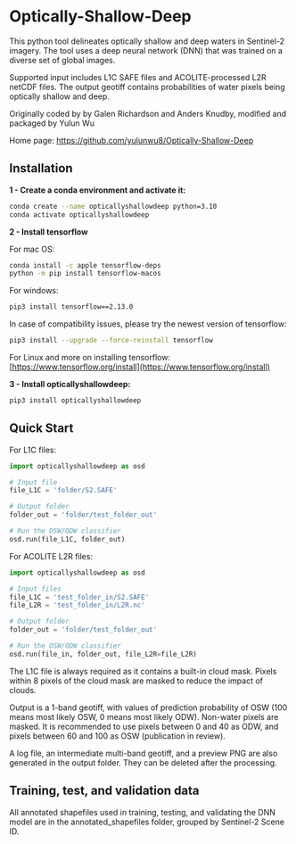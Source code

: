 # Optically-Shallow-Deep 

This python tool delineates optically shallow and deep waters in Sentinel-2 imagery. The tool uses a deep neural network (DNN) that was trained on a diverse set of global images.

Supported input includes L1C SAFE files and ACOLITE-processed L2R netCDF files. The output geotiff contains probabilities of water pixels being optically shallow and deep. 

Originally coded by by Galen Richardson and Anders Knudby, modified and packaged by Yulun Wu

Home page: <a href="https://github.com/yulunwu8/Optically-Shallow-Deep" target="_blank">https://github.com/yulunwu8/Optically-Shallow-Deep</a>


 
## Installation 

**1 - Create a conda environment and activate it:**

```bash
conda create --name opticallyshallowdeep python=3.10
conda activate opticallyshallowdeep
```

**2 - Install tensorflow**

For mac OS: 

```bash
conda install -c apple tensorflow-deps
python -m pip install tensorflow-macos

```


For windows:

```bash
pip3 install tensorflow==2.13.0

```

In case of compatibility issues, please try the newest version of tensorflow: 

```bash
pip3 install --upgrade --force-reinstall tensorflow

```


For Linux and more on installing tensorflow: [https://www.tensorflow.org/install](https://www.tensorflow.org/install)


**3 - Install opticallyshallowdeep:**

```bash
pip3 install opticallyshallowdeep
```


## Quick Start

For L1C files: 

```python
import opticallyshallowdeep as osd

# Input file 
file_L1C = 'folder/S2.SAFE' 

# Output folder 
folder_out = 'folder/test_folder_out'

# Run the OSW/ODW classifier 
osd.run(file_L1C, folder_out)
```

For ACOLITE  L2R files: 

```python
import opticallyshallowdeep as osd

# Input files 
file_L1C = 'test_folder_in/S2.SAFE' 
file_L2R = 'test_folder_in/L2R.nc' 

# Output folder 
folder_out = 'folder/test_folder_out'

# Run the OSW/ODW classifier 
osd.run(file_in, folder_out, file_L2R=file_L2R)
```

The L1C file is always required as it contains a built-in cloud mask. Pixels within 8 pixels of the cloud mask are masked to reduce the impact of clouds. 


Output is a 1-band geotiff, with values of prediction probability of OSW (100 means most likely OSW, 0 means most likely ODW). Non-water pixels are masked. It is recommended to use pixels between 0 and 40 as ODW, and pixels between 60 and 100 as OSW (publication in review).

A log file, an intermediate multi-band geotiff, and a preview PNG are also generated in the output folder. They can be deleted after the processing. 

## Training, test, and validation data 

All annotated shapefiles used in training, testing, and validating the DNN model are in the annotated_shapefiles folder, grouped by Sentinel-2 Scene ID.




